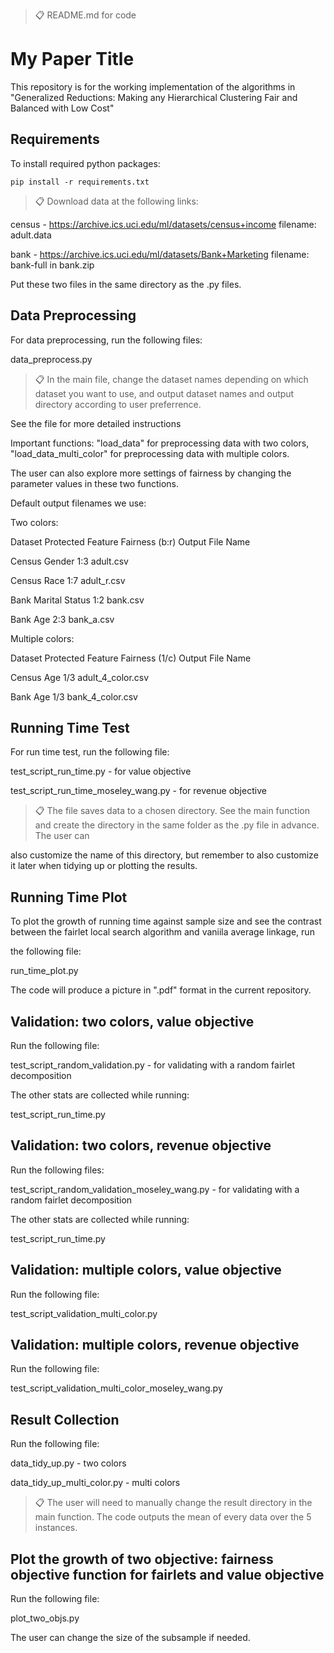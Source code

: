 >📋  README.md for code

# My Paper Title

This repository is for the working implementation of the algorithms in "Generalized Reductions: Making any Hierarchical Clustering Fair and Balanced with Low Cost"

## Requirements

To install required python packages:

```setup
pip install -r requirements.txt
```

>📋  Download data at the following links:

census - https://archive.ics.uci.edu/ml/datasets/census+income  filename: adult.data

bank - https://archive.ics.uci.edu/ml/datasets/Bank+Marketing  filename: bank-full in bank.zip

Put these two files in the same directory as the .py files.

## Data Preprocessing

For data preprocessing, run the following files:

data_preprocess.py


>📋  In the main file, change the dataset names depending on which dataset you want to use, and output dataset names and output directory according to user preferrence.

See the file for more detailed instructions

Important functions: "load_data" for preprocessing data with two colors, "load_data_multi_color" for preprocessing data with multiple colors.

The user can also explore more settings of fairness by changing the parameter values in these two functions.

Default output filenames we use:

Two colors:

Dataset  Protected Feature  Fairness (b:r)  Output File Name

Census   Gender             1:3             adult.csv

Census   Race               1:7             adult_r.csv

Bank     Marital Status     1:2             bank.csv

Bank     Age                2:3             bank_a.csv

Multiple colors:

Dataset  Protected Feature  Fairness (1/c)  Output File Name

Census   Age            	1/3           	adult_4_color.csv

Bank     Age                1/3             bank_4_color.csv



## Running Time Test

For run time test, run the following file:

test_script_run_time.py - for value objective

test_script_run_time_moseley_wang.py - for revenue objective

>📋  The file saves data to a chosen directory. See the main function and create the directory in the same folder as the .py file in advance. The user can 

also customize the name of this directory, but remember to also customize it later when tidying up or plotting the results.



## Running Time Plot

To plot the growth of running time against sample size and see the contrast between the fairlet local search algorithm and vaniila average linkage, run

the following file:

run_time_plot.py

The code will produce a picture in ".pdf" format in the current repository.


## Validation: two colors, value objective 

Run the following file:

test_script_random_validation.py - for validating with a random fairlet decomposition

The other stats are collected while running:

test_script_run_time.py



## Validation: two colors, revenue objective

Run the following files:

test_script_random_validation_moseley_wang.py - for validating with a random fairlet decomposition

The other stats are collected while running:

test_script_run_time.py


## Validation: multiple colors, value objective

Run the following file:

test_script_validation_multi_color.py


## Validation: multiple colors, revenue objective

Run the following file:

test_script_validation_multi_color_moseley_wang.py


## Result Collection

Run the following file:

data_tidy_up.py - two colors

data_tidy_up_multi_color.py - multi colors

>📋  The user will need to manually change the result directory in the main function. The code outputs the mean of every data over the 5 instances.


## Plot the growth of two objective: fairness objective function for fairlets and value objective

Run the following file:

plot_two_objs.py

The user can change the size of the subsample if needed.


